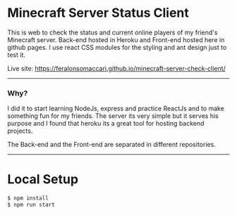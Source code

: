 # Minecraft Server Status Client

This is web to check the status and current online players of my friend's Minecraft server.
Back-end hosted in Heroku and Front-end hosted here in github pages.
I use react CSS modules for the styling and ant design just to test it.

Live site: https://feralonsomaccari.github.io/minecraft-server-check-client/

------
### Why?
I did it to start learning NodeJs, express and practice ReactJs and to make something fun for my friends. The server its very simple but it serves his purpose and I found that heroku its a great tool for hosting backend projects.

The Back-end and the Front-end are separated in different repositories. 

------
# Local Setup

```sh
$ npm install
$ npm run start
```